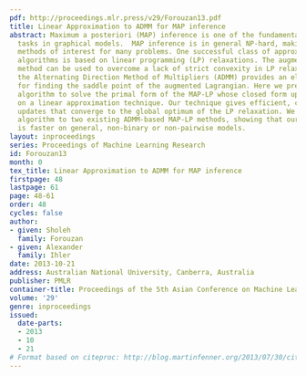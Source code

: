 ```yaml
---
pdf: http://proceedings.mlr.press/v29/Forouzan13.pdf
title: Linear Approximation to ADMM for MAP inference
abstract: Maximum a posteriori (MAP) inference is one of the fundamental inference
  tasks in graphical models.  MAP inference is in general NP-hard, making approximate
  methods of interest for many problems. One successful class of approximate inference
  algorithms is based on linear programming (LP) relaxations. The augmented Lagrangian
  method can be used to overcome a lack of strict convexity in LP relaxations, and
  the Alternating Direction Method of Multipliers (ADMM) provides an elegant algorithm
  for finding the saddle point of the augmented Lagrangian. Here we present an ADMM-based
  algorithm to solve the primal form of the MAP-LP whose closed form updates are based
  on a linear approximation technique. Our technique gives efficient, closed form
  updates that converge to the global optimum of the LP relaxation. We compare our
  algorithm to two existing ADMM-based MAP-LP methods, showing that our technique
  is faster on general, non-binary or non-pairwise models.
layout: inproceedings
series: Proceedings of Machine Learning Research
id: Forouzan13
month: 0
tex_title: Linear Approximation to ADMM for MAP inference
firstpage: 48
lastpage: 61
page: 48-61
order: 48
cycles: false
author:
- given: Sholeh
  family: Forouzan
- given: Alexander
  family: Ihler
date: 2013-10-21
address: Australian National University, Canberra, Australia
publisher: PMLR
container-title: Proceedings of the 5th Asian Conference on Machine Learning
volume: '29'
genre: inproceedings
issued:
  date-parts:
  - 2013
  - 10
  - 21
# Format based on citeproc: http://blog.martinfenner.org/2013/07/30/citeproc-yaml-for-bibliographies/
---
```

